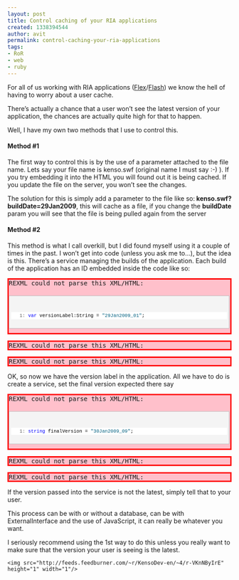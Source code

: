 ```yaml
---
layout: post
title: Control caching of your RIA applications
created: 1338394544
author: avit
permalink: control-caching-your-ria-applications
tags:
- RoR
- web
- ruby
---
```

<p>For all of us working with RIA applications (<a href='http://www.kensodev.com/tag/flex/' title='Flex'>Flex</a>/<a href='http://www.kensodev.com/tag/flash/' title='Flash'>Flash</a>) we know the hell of having to worry about a user cache.</p>

<p>There’s actually a chance that a user won’t see the latest version of your application, the chances are actually quite high for that to happen.</p>

<p>Well, I have my own two methods that I use to control this. <h4>Method #1</h4> The first way to control this is by the use of a parameter attached to the file name. Lets say your file name is kenso.swf (original name I must say :-) ). If you try embedding it into the HTML you will found out it is being cached. If you update the file on the server, you won’t see the changes.</p>

<p>The solution for this is simply add a parameter to the file like so:<strong> kenso.swf?buildDate=29Jan2009</strong>, this will cache as a file, if you change the <strong>buildDate</strong> param you will see that the file is being pulled again from the server <h4>Method #2</h4> This method is what I call overkill, but I did found myself using it a couple of times in the past. I won’t get into code (unless you ask me to…), but the idea is this. There’s a service managing the builds of the application. Each build of the application has an ID embedded inside the code like so: <pre class='markdown-html-error' style='border: solid 3px red; background-color: pink'>REXML could not parse this XML/HTML: 
<div id="codeSnippetWrapper" style="border: 1px solid silver; margin: 20px 0px 10px; padding: 4px; overflow: auto; text-align: left; line-height: 12pt; background-color: #f4f4f4; width: 97.5%; font-family: &apos;Courier New&apos;,courier,monospace; direction: ltr; max-height: 200px; font-size: 8pt; cursor: text;">
<div id="codeSnippet" style="border-style: none; padding: 0px; overflow: visible; text-align: left; line-height: 12pt; background-color: #f4f4f4; width: 100%; font-family: &apos;Courier New&apos;,courier,monospace; direction: ltr; color: black; font-size: 8pt;">
<pre style="border-style: none; margin: 0em; padding: 0px; overflow: visible; text-align: left; line-height: 12pt; background-color: white; width: 100%; font-family: &apos;Courier New&apos;,courier,monospace; direction: ltr; color: black; font-size: 8pt;"><span id="lnum1" style="color: #606060;">   1:</span> <span style="color: #0000ff;">var</span> versionLabel:String = <span style="color: #006080;">"29Jan2009_01"</span>;</pre>
<!--CRLF--></pre></p>
<pre class='markdown-html-error' style='border: solid 3px red; background-color: pink'>REXML could not parse this XML/HTML: 
</div></pre><pre class='markdown-html-error' style='border: solid 3px red; background-color: pink'>REXML could not parse this XML/HTML: 
</div></pre><!-- .csharpcode, .csharpcode pre { 	font-size: small; 	color: black; 	font-family: consolas, "Courier New", courier, monospace; 	background-color: #ffffff; 	/*white-space: pre;*/ } .csharpcode pre { margin: 0em; } .csharpcode .rem { color: #008000; } .csharpcode .kwrd { color: #0000ff; } .csharpcode .str { color: #006080; } .csharpcode .op { color: #0000c0; } .csharpcode .preproc { color: #cc6633; } .csharpcode .asp { background-color: #ffff00; } .csharpcode .html { color: #800000; } .csharpcode .attr { color: #ff0000; } .csharpcode .alt  { 	background-color: #f4f4f4; 	width: 100%; 	margin: 0em; } .csharpcode .lnum { color: #606060; } -->
<p>OK, so now we have the version label in the application. All we have to do is create a service, set the final version expected there say <pre class='markdown-html-error' style='border: solid 3px red; background-color: pink'>REXML could not parse this XML/HTML: 
<div id="codeSnippetWrapper" style="border: 1px solid silver; margin: 20px 0px 10px; padding: 4px; overflow: auto; text-align: left; line-height: 12pt; background-color: #f4f4f4; width: 97.5%; font-family: &apos;Courier New&apos;,courier,monospace; direction: ltr; max-height: 200px; font-size: 8pt; cursor: text;">
<div id="codeSnippet" style="border-style: none; padding: 0px; overflow: visible; text-align: left; line-height: 12pt; background-color: #f4f4f4; width: 100%; font-family: &apos;Courier New&apos;,courier,monospace; direction: ltr; color: black; font-size: 8pt;">
<pre style="border-style: none; margin: 0em; padding: 0px; overflow: visible; text-align: left; line-height: 12pt; background-color: white; width: 100%; font-family: &apos;Courier New&apos;,courier,monospace; direction: ltr; color: black; font-size: 8pt;"><span id="lnum1" style="color: #606060;">   1:</span> <span style="color: #0000ff;">string</span> finalVersion = <span style="color: #006080;">"30Jan2009_09"</span>;</pre>
<!--CRLF--></pre></p>
<pre class='markdown-html-error' style='border: solid 3px red; background-color: pink'>REXML could not parse this XML/HTML: 
</div></pre><pre class='markdown-html-error' style='border: solid 3px red; background-color: pink'>REXML could not parse this XML/HTML: 
</div></pre>
<p>If the version passed into the service is not the latest, simply tell that to your user.</p>

<p>This process can be with or without a database, can be with ExternalInterface and the use of JavaScript, it can really be whatever you want.</p>

<p>I seriously recommend using the 1st way to do this unless you really want to make sure that the version your user is seeing is the latest.</p>
      
    <img src="http://feeds.feedburner.com/~r/KensoDev-en/~4/r-VKnNByIrE" height="1" width="1"/>
